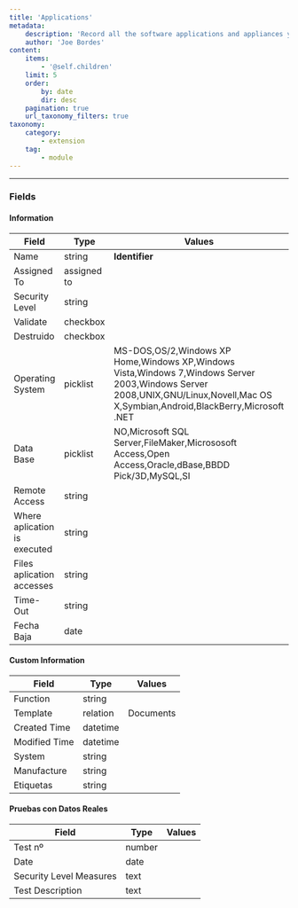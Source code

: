 ```yaml
---
title: 'Applications'
metadata:
    description: 'Record all the software applications and appliances you have in your company.'
    author: 'Joe Bordes'
content:
    items:
        - '@self.children'
    limit: 5
    order:
        by: date
        dir: desc
    pagination: true
    url_taxonomy_filters: true
taxonomy:
    category:
        - extension
    tag:
        - module
---
```

---

### Fields

#### Information

<table class="table table-striped">
<thead>
<tr class="header">
<th>Field</th>
<th>Type</th>
<th>Values</th>
</tr>
</thead>
<tbody>
<tr>
<td>Name</td>
<td>string</td>
<td><strong>Identifier</strong></td>
</tr>
<tr>
<td>Assigned To</td>
<td>assigned to</td>
<td></td>
</tr>
<tr>
<td>Security Level</td>
<td>string</td>
<td></td>
</tr>
<tr>
<td>Validate</td>
<td>checkbox</td>
<td></td>
</tr>
<tr>
<td>Destruido</td>
<td>checkbox</td>
<td></td>
</tr>
<tr>
<td>Operating System</td>
<td>picklist</td>
<td>MS-DOS,OS/2,Windows XP Home,Windows XP,Windows Vista,Windows 7,Windows Server 2003,Windows Server 2008,UNIX,GNU/Linux,Novell,Mac OS X,Symbian,Android,BlackBerry,Microsoft .NET</td>
</tr>
<tr>
<td>Data Base</td>
<td>picklist</td>
<td>NO,Microsoft SQL Server,FileMaker,Micrososoft Access,Open Access,Oracle,dBase,BBDD Pick/3D,MySQL,SI</td>
</tr>
<tr>
<td>Remote Access</td>
<td>string</td>
<td></td>
</tr>
<tr>
<td>Where aplication is executed</td>
<td>string</td>
<td></td>
</tr>
<tr>
<td>Files aplication accesses</td>
<td>string</td>
<td></td>
</tr>
<tr>
<td>Time-Out</td>
<td>string</td>
<td></td>
</tr>
<tr>
<td>Fecha Baja</td>
<td>date</td>
<td></td>
</tr>
</tbody>
</table>

#### Custom Information

<table class="table table-striped">
<thead>
<tr class="header">
<th>Field</th>
<th>Type</th>
<th>Values</th>
</tr>
</thead>
<tbody>
<tr>
<td>Function</td>
<td>string</td>
<td></td>
</tr>
<tr>
<td>Template</td>
<td>relation</td>
<td>Documents</td>
</tr>
<tr>
<td>Created Time</td>
<td>datetime</td>
<td></td>
</tr>
<tr>
<td>Modified Time</td>
<td>datetime</td>
<td></td>
</tr>
<tr>
<td>System</td>
<td>string</td>
<td></td>
</tr>
<tr>
<td>Manufacture</td>
<td>string</td>
<td></td>
</tr>
<tr>
<td>Etiquetas</td>
<td>string</td>
<td></td>
</tr>
</tbody>
</table>

#### Pruebas con Datos Reales

<table class="table table-striped">
<thead>
<tr class="header">
<th>Field</th>
<th>Type</th>
<th>Values</th>
</tr>
</thead>
<tbody>
<tr>
<td>Test nº</td>
<td>number</td>
<td></td>
</tr>
<tr>
<td>Date</td>
<td>date</td>
<td></td>
</tr>
<tr>
<td>Security Level Measures</td>
<td>text</td>
<td></td>
</tr>
<tr>
<td>Test Description</td>
<td>text</td>
<td></td>
</tr>
</tbody>
</table>
